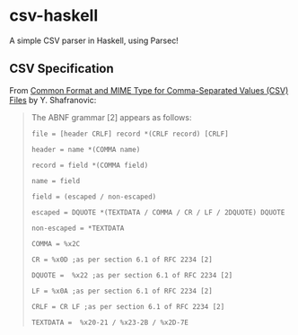 # csv-haskell

A simple CSV parser in Haskell, using Parsec!

## CSV Specification

From [Common Format and MIME Type for Comma-Separated Values (CSV) Files](https://www.ietf.org/rfc/rfc4180.txt) by Y. Shafranovic:

> The ABNF grammar [2] appears as follows:
>
> ```
> file = [header CRLF] record *(CRLF record) [CRLF]
> 
> header = name *(COMMA name)
> 
> record = field *(COMMA field)
> 
> name = field
> 
> field = (escaped / non-escaped)
> 
> escaped = DQUOTE *(TEXTDATA / COMMA / CR / LF / 2DQUOTE) DQUOTE
> 
> non-escaped = *TEXTDATA
> 
> COMMA = %x2C
> 
> CR = %x0D ;as per section 6.1 of RFC 2234 [2]
> 
> DQUOTE =  %x22 ;as per section 6.1 of RFC 2234 [2]
> 
> LF = %x0A ;as per section 6.1 of RFC 2234 [2]
> 
> CRLF = CR LF ;as per section 6.1 of RFC 2234 [2]
> 
> TEXTDATA =  %x20-21 / %x23-2B / %x2D-7E
> ```

